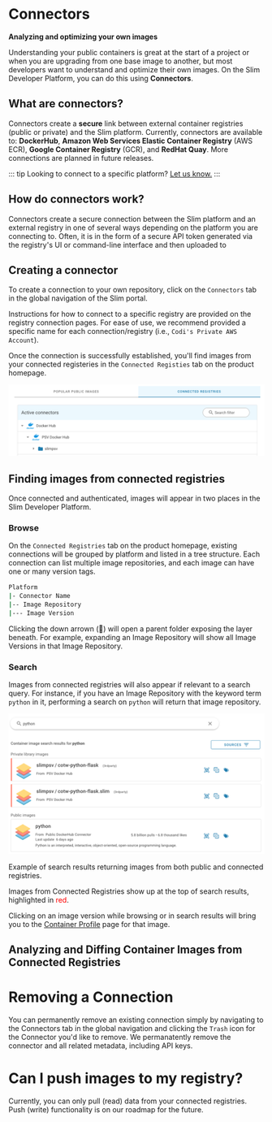 # Connectors

**Analyzing and optimizing your own images**

Understanding your public containers is great at the start of a project or when you are upgrading from one base image to another, but most developers want to understand and optimize their own images. On the Slim Developer Platform, you can do this using **Connectors**. 

## What are connectors? 
Connectors create a **secure** link between external container registries (public or private) and the Slim platform. Currently, connectors are available to: **DockerHub**, **Amazon Web Services Elastic Container Registry** (AWS ECR), **Google Container Registry** (GCR), and **RedHat Quay**. More connections are planned in future releases. 

::: tip
Looking to connect to a specific platform? [Let us know.](https://portal.feedback.us.pendo.io/app/#/user/dashboard?currentProductId=509bf0db-892d-4cf6-a747-aad9cce6b8d9)
::: 

## How do connectors work? 

Connectors create a secure connection between the Slim platform and an external registry in one of several ways depending on the platform you are connecting to. Often, it is in the form of a secure API token generated via the registry's UI or command-line interface and then uploaded to 

## Creating a connector 

To create a connection to your own repository, click on the `Connectors` tab in the global navigation of the Slim portal. 

Instructions for how to connect to a specific registry are provided on the registry connection pages. For ease of use, we recommend provided a specific name for each connection/registry (i.e., `Codi's Private AWS Account`). 

Once the connection is successfully established, you'll find images from your connected registeries in the `Connected Registies` tab on the product homepage. 

![product homepage - connected registries tab selected](../app/static/blog/docs_connected_registries_homepage.png)

## Finding images from connected registries 
Once connected and authenticated, images will appear in two places in the Slim Developer Platform. 

### Browse
On the `Connected Registries` tab on the product homepage, existing connections will be grouped by platform and listed in a tree structure. Each connection can list multiple image repositories, and each image can have one or many version tags.

```bash
Platform 
|- Connector Name 
|-- Image Repository
|--- Image Version
```

Clicking the down arrown (:arrow_down_small:) will open a parent folder exposing the layer beneath. For example, expanding an Image Repository will show all Image Versions in that Image Repository. 


### Search 
Images from connected registries will also appear if relevant to a search query. For instance, if you have an Image Repository with the keyword term `python` in it, performing a search on `python` will return that image repository. 

![search UI highlighting private library images](../app/static/blog/docs_connectors_search.png)

<figcaption>Example of search results returning images from both public and connected registries.</figcaption>

Images from Connected Registries show up at the top of search results, highlighted in <span style="color:red">red</span>. 

Clicking on an image version while browsing or in search results will bring you to the [Container Profile](./container-profile.md) page for that image.  

## Analyzing and Diffing Container Images from Connected Registries 

# Removing a Connection
You can permanently remove an existing connection simply by navigating to the Connectors tab in the global navigation and clicking the `Trash` icon for the Connector you'd like to remove. We permanatently remove the connector and all related metadata, including API keys.


# Can I push images to my registry? 

Currently, you can only pull (read) data from your connected registries. Push (write) functionality is on our roadmap for the future. 

